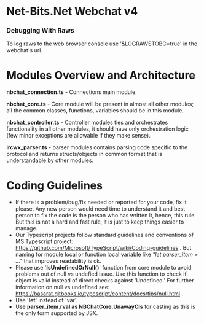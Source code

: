 # Net-Bits.Net Webchat v4

### Debugging With Raws
To log raws to the web browser console use '&LOGRAWSTOBC=true' in the webchat's url.



# Modules Overview and Architecture
**nbchat_connection.ts** - Connections main module.

**nbchat_core.ts** - Core module will be present in almost all other modules; all the common classes, functions, variables should be in this module.

**nbchat_controller.ts** - Controller modules ties and orchestrates functionality in all other modules, it should have only orchestration logic (few minor exceptions are allowable if they make sense).

**ircwx_parser.ts** - parser modules contains parsing code specific to the protocol and returns structs/objects in common format that is understandable by other modules.

# Coding Guidelines
 - If there is a problem/bug/fix needed or reported for your code, fix it please. Any new person would need time to understand it and best person to fix the code is the person who has written it, hence, this rule. But this is not a hard and fast rule, it is just to keep things easier to manage.
 - Our Typescript projects follow standard guidelines and conventions of MS Typescript project: https://github.com/Microsoft/TypeScript/wiki/Coding-guidelines . But naming for module local or function local variable like *"let parser_item = ..."* that improves readability is ok.
 - Please use '**IsUndefinedOrNull()**' function from core module to avoid problems out of null vs undefied issue. Use this function to check if object is valid instead of direct checks against 'Undefined.' For further information on null vs undefined see: https://basarat.gitbooks.io/typescript/content/docs/tips/null.html .
 - Use '**let**' instead of 'var'.
 - Use **parser_item.rval as NBChatCore.UnawayCls** for casting as this is the only form supported by JSX.
